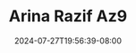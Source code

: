 --- 
title: "Arina Razif Az9"
description: "download   Arina Razif Az9 gratis video full baru"
date: 2024-07-27T19:56:39-08:00
file_code: "6ag1gyp6o7xy"
draft: false
cover: "7gy6rznsvwqtotm8.jpg"
tags: ["Arina", "Razif", "bokep-indo", "bokep-viral", "bokep-ig"]
length: 98
fld_id: "1483926"
foldername: "Arina Razif"
categories: ["Arina Razif"]
views: 0
---